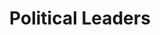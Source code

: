 ---
title: Political Leaders
id: 5
description_markdown: >-
  Introductory Paragraph for this curriculum. Sapien iusto curae porttitor facilisis odio quaerat felis? Cursus sagittis facilisi lorem qui voluptatibus, aliquam.

status: current
objective: Short sentence describing the motivation for this program.
curricula:
  - title: Title of the curicula section
    objective: Paragraph descrining objective of this section
    image: /images/programs/default.webp
  - title: Title of the curicula section
    objective: Paragraph descrining objective of this section
    image: /images/programs/default.webp
---
